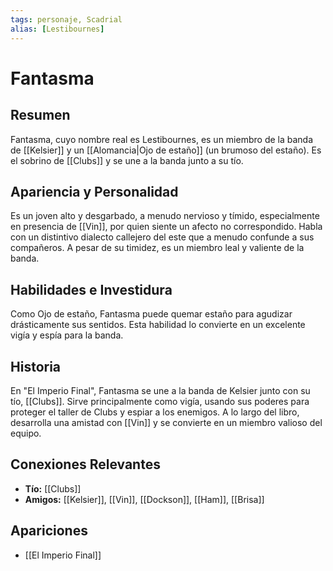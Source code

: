 ```yaml
---
tags: personaje, Scadrial
alias: [Lestibournes]
---
```


# Fantasma

## Resumen
Fantasma, cuyo nombre real es Lestibournes, es un miembro de la banda de [[Kelsier]] y un [[Alomancia|Ojo de estaño]] (un brumoso del estaño). Es el sobrino de [[Clubs]] y se une a la banda junto a su tío.

## Apariencia y Personalidad
Es un joven alto y desgarbado, a menudo nervioso y tímido, especialmente en presencia de [[Vin]], por quien siente un afecto no correspondido. Habla con un distintivo dialecto callejero del este que a menudo confunde a sus compañeros. A pesar de su timidez, es un miembro leal y valiente de la banda.

## Habilidades e Investidura
Como Ojo de estaño, Fantasma puede quemar estaño para agudizar drásticamente sus sentidos. Esta habilidad lo convierte en un excelente vigía y espía para la banda.

## Historia
En "El Imperio Final", Fantasma se une a la banda de Kelsier junto con su tío, [[Clubs]]. Sirve principalmente como vigía, usando sus poderes para proteger el taller de Clubs y espiar a los enemigos. A lo largo del libro, desarrolla una amistad con [[Vin]] y se convierte en un miembro valioso del equipo.

## Conexiones Relevantes
* **Tío:** [[Clubs]]
* **Amigos:** [[Kelsier]], [[Vin]], [[Dockson]], [[Ham]], [[Brisa]]

## Apariciones
* [[El Imperio Final]]
